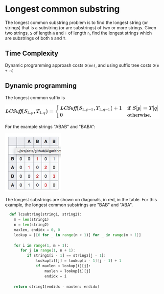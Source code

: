 # Longest common substring

The longest common substring problem is to find the longest string (or strings) that is a substring (or are substrings) of two or more strings. Given two strings, `S` of length `m` and `T` of length `n`, find the longest strings which are substrings of both `S` and `T`.

## Time Complexity

Dynamic programming approash costs `O(mn)`, and using suffix tree costs `O(m + n)`

## Dynamic programming

The longest common suffix is

![formular](images/lcsub.svg "Solution")

For the example strings "ABAB" and "BABA":

![formular](images/lcsub_m.jpg "Matrix")

The longest substrings are shown on diagonals, in red, in the table. For this example, the longest common substrings are "BAB" and "ABA".

```python
  def lcsubtring(string1, string2):
    m = len(string1)
    n = len(string2)
    maxlen, endidx = 0, 0
    lookup = [[0 for _ in range(n + 1)] for _ in range(m + 1)]
    
    for i in range(1, m + 1):
       for j in range(1, n + 1):
          if string1[i - 1] == string2[j - 1]:
              lookup[i][j] = lookup[i - 1][j - 1] + 1
              if maxlen < lookup[i][j]:
                  maxlen = lookup[i][j]
                  endidx = i
                  
    return string1[endidx - maxlen: endidx]
```